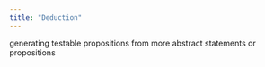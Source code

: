 ```yaml
---
title: "Deduction"
---
```

generating testable propositions from more abstract statements or propositions

